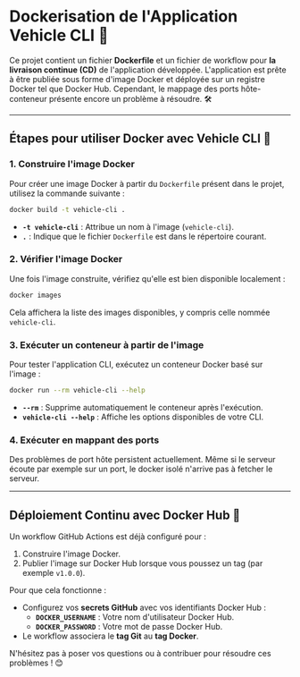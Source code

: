 # Dockerisation de l'Application Vehicle CLI 🚀

Ce projet contient un fichier **Dockerfile** et un fichier de workflow pour **la livraison continue (CD)** de  l'application développée. L'application est prête à être publiée sous forme d'image Docker et déployée sur un registre Docker tel que Docker Hub. Cependant, le mappage des ports hôte-conteneur présente encore un problème à résoudre. 🛠️

---

## Étapes pour utiliser Docker avec Vehicle CLI 🐳

### 1. **Construire l'image Docker**
Pour créer une image Docker à partir du `Dockerfile` présent dans le projet, utilisez la commande suivante :
```bash
docker build -t vehicle-cli .
```
- **`-t vehicle-cli`** : Attribue un nom à l'image (`vehicle-cli`).
- **`.`** : Indique que le fichier `Dockerfile` est dans le répertoire courant.

### 2. **Vérifier l'image Docker**
Une fois l'image construite, vérifiez qu'elle est bien disponible localement :
```bash
docker images
```
Cela affichera la liste des images disponibles, y compris celle nommée `vehicle-cli`.

### 3. **Exécuter un conteneur à partir de l'image**
Pour tester l'application CLI, exécutez un conteneur Docker basé sur l'image :
```bash
docker run --rm vehicle-cli --help
```
- **`--rm`** : Supprime automatiquement le conteneur après l'exécution.
- **`vehicle-cli --help`** : Affiche les options disponibles de votre CLI.

### 4. **Exécuter en mappant des ports**
Des problèmes de port hôte persistent actuellement. Même si le serveur écoute par exemple sur un port, le docker isolé n'arrive pas à fetcher le serveur. 

---

## Déploiement Continu avec Docker Hub 🚀

Un workflow GitHub Actions est déjà configuré pour :
1. Construire l'image Docker.
2. Publier l'image sur Docker Hub lorsque vous poussez un tag (par exemple `v1.0.0`).

Pour que cela fonctionne :
- Configurez vos **secrets GitHub** avec vos identifiants Docker Hub :
  - **`DOCKER_USERNAME`** : Votre nom d'utilisateur Docker Hub.
  - **`DOCKER_PASSWORD`** : Votre mot de passe Docker Hub.
- Le workflow associera le **tag Git** au **tag Docker**.


N'hésitez pas à poser vos questions ou à contribuer pour résoudre ces problèmes ! 😊
